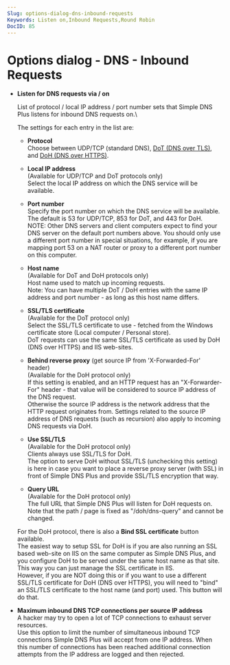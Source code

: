 ```yaml
---
Slug: options-dialog-dns-inbound-requests
Keywords: Listen on,Inbound Requests,Round Robin
DocID: 85
---
```

# Options dialog - DNS - Inbound Requests

- **Listen for DNS requests via / on**

    List of protocol / local IP address / port number sets that Simple DNS Plus listens for inbound DNS requests on.\

    The settings for each entry in the list are:

    - **Protocol**\
    Choose between UDP/TCP (standard DNS), [DoT (DNS over TLS)](df_dotdoh.md), and [DoH (DNS over HTTPS)](df_dotdoh.md).

    - **Local IP address**\
    (Available for UDP/TCP and DoT protocols only)\
    Select the local IP address on which the DNS service will be available.

    - **Port number**\
    Specify the port number on which the DNS service will be available.\
    The default is 53 for UDP/TCP, 853 for DoT, and 443 for DoH.\
    NOTE: Other DNS servers and client computers expect to find your DNS server on the default port numbers above. You should only use a different port number in special situations, for example, if you are mapping port 53 on a NAT router or proxy to a different port number on this computer.

    - **Host name**\
    (Available for DoT and DoH protocols only)\
    Host name used to match up incoming requests.\
    Note: You can have multiple DoT / DoH entries with the same IP address and port number - as long as this host name differs.

    - **SSL/TLS certificate**\
    (Available for the DoT protocol only)\
    Select the SSL/TLS certificate to use - fetched from the Windows certificate store (Local computer / Personal store).\
    DoT requests can use the same SSL/TLS certificate as used by DoH (DNS over HTTPS) and IIS web-sites.

    - **Behind reverse proxy** (get source IP from 'X-Forwarded-For' header)\
    (Available for the DoH protocol only)\
    If this setting is enabled, and an HTTP request has an "X-Forwarder-For" header - that value will be considered to source IP address of the DNS request.\
    Otherwise the source IP address is the network address that the HTTP request originates from.
    Settings related to the source IP address of DNS requests (such as recursion) also apply to incoming DNS requests via DoH.

    - **Use SSL/TLS**\
    (Available for the DoH protocol only)\
    Clients always use SSL/TLS for DoH.\
    The option to serve DoH without SSL/TLS (unchecking this setting) is here in case you want to place a reverse proxy server (with SSL) in front of Simple DNS Plus and provide SSL/TLS encryption that way.

    - **Query URL**\
    (Available for the DoH protocol only)\
    The full URL that Simple DNS Plus will listen for DoH requests on.\
    Note that the path / page is fixed as "/doh/dns-query" and cannot be changed.

    For the DoH protocol, there is also a **Bind SSL certificate** button available.\
    The easiest way to setup SSL for DoH is if you are also running an SSL based web-site on IIS on the same computer as Simple DNS Plus, and you configure DoH to be served under the same host name as that site. This way you can just manage the SSL certificate in IIS.\
    However, if you are NOT doing this or if you want to use a different SSL/TLS certificate for DoH (DNS over HTTPS), you will need to "bind" an SSL/TLS certificate to the host name (and port) used. This button will do that.


- **Maximum inbound DNS TCP connections per source IP address**\
    A hacker may try to open a lot of TCP connections to exhaust server resources.\
    Use this option to limit the number of simultaneous inbound TCP connections Simple DNS Plus will accept from one IP address. When this number of connections has been reached additional connection attempts from the IP address are logged and then rejected.
